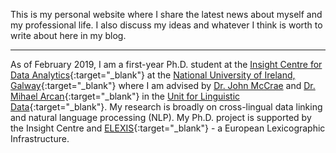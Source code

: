 This is my personal website where I share the latest news about myself and my professional life. I also discuss my ideas and whatever I think is worth to write about here in my blog.

<hr />

As of February 2019, I am a first-year Ph.D. student at the [Insight Centre for Data Analytics](https://www.insight-centre.org/){:target="_blank"} at the [National University of Ireland, Galway](http://www.nuigalway.ie/){:target="_blank"} where I am advised by [Dr. John McCrae](https://john.mccr.ae/index) and [Dr. Mihael Arcan](https://nuig.insight-centre.org/unlp/people/members/mihael-arcan/){:target="_blank"} in the [Unit for Linguistic Data](https://nuig.insight-centre.org/uld){:target="_blank"}. My research is broadly on cross-lingual data linking and natural language processing (NLP). My Ph.D. project is supported by the Insight Centre and [ELEXIS](https://elex.is/){:target="_blank"} - a European Lexicographic Infrastructure.
